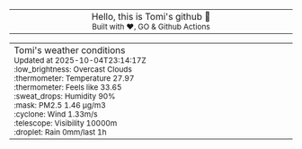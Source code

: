 
<div align="center">
<table>
<tbody>
<td align="center">
<img width="2000" height="0"><br>
Hello, this is Tomi's github 👋<br>
<sup>Built with ❤️, GO & Github Actions</sup><br>
<img width="2000" height="0">
</td>
</tbody>
</table>
</div>
<table>
<tbody>
<td align="left">
<img width="2000" height="0"><br>
Tomi's weather conditions<br>
<sup>Updated at 2025-10-04T23:14:17Z</sup><br>
<sup>:low_brightness: Overcast Clouds</sup><br>
<sup>:thermometer: Temperature 27.97 </sup><br>
<sup>:thermometer: Feels like 33.65</sup><br>
<sup>:sweat_drops: Humidity 90%</sup><br>
<sup>:mask: PM2.5 1.46 μg/m3</sup><br>
<sup>:cyclone: Wind 1.33m/s </sup><br>
<sup>:telescope: Visibility 10000m </sup><br>
<sup>:droplet: Rain 0mm/last 1h </sup><br>
<img width="2000" height="0">
</td>
<td align="left">
<img width="2000" height="0"><br>
<br>
<img width="2000" height="0">
</td>
</tbody>
</table>
</div>
    